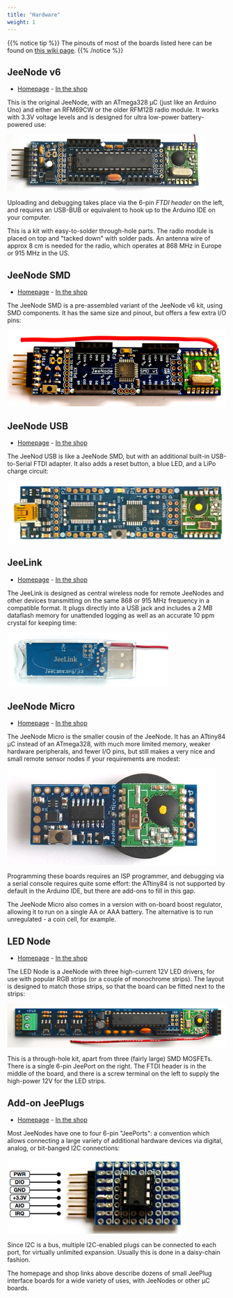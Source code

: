 ```yaml
---
title: "Hardware"
weight: 1
---
```


{{% notice tip %}}
The pinouts of most of the boards listed here can be found on
[this wiki page](https://jeelabs.net/projects/hardware/wiki/Pinouts).  {{%
/notice %}}

## JeeNode v6

* [Homepage](https://jeelabs.net/projects/hardware/wiki/JeeNode) - [In the
  shop](https://www.digitalsmarties.net/products/jeenode)

This is the original JeeNode, with an ATmega328 µC (just like an Arduino Uno)
and either an RFM69CW or the older RFM12B radio module. It works with 3.3V
voltage levels and is designed for ultra low-power battery-powered use:

![](jnv6.png?width=500px)

Uploading and debugging takes place via the 6-pin _FTDI header_ on the left, and
requires an USB-BUB or equivalent to hook up to the Arduino IDE on your
computer.

This is a kit with easy-to-solder through-hole parts.
The radio module is placed on top and "tacked down" with solder pads. An antenna
wire of approx 8 cm is needed for the radio, which operates at 868 MHz in Europe
or 915 MHz in the US.

## JeeNode SMD

* [Homepage](https://jeelabs.net/projects/hardware/wiki/JeeNode_SMD) - [In the
  shop](https://www.digitalsmarties.net/products/jeenode-smd)

The JeeNode SMD is a pre-assembled variant of the JeeNode v6 kit, using SMD
components. It has the same size and pinout, but offers a few extra I/O pins:

![](DSC_2566.jpg?width=500px)

## JeeNode USB

* [Homepage](https://jeelabs.net/projects/hardware/wiki/JeeNode_USB) - [In the
  shop](https://www.digitalsmarties.net/products/jeenode-usb)

The JeeNod USB is like a JeeNode SMD, but with an additional built-in
USB-to-Serial FTDI adapter.  It also adds a reset button, a blue LED, and
a LiPo charge circuit:

![](JNUSB_v5_medium.jpg?width=500px)

## JeeLink

* [Homepage](https://jeelabs.net/projects/hardware/wiki/JeeLink) - [In the
  shop](https://www.digitalsmarties.net/products/jeelink)

The JeeLink is designed as central wireless node for remote JeeNodes and other
devices transmitting on the same 868 or 915 MHz frequency in a compatible
format. It plugs directly into a USB jack and includes a 2 MB dataflash memory
for unattended logging as well as an accurate 10 ppm crystal for keeping time:

![](jeelink-bottom_large.jpg)

## JeeNode Micro

* [Homepage](https://jeelabs.net/projects/hardware/wiki/JeeNode_Micro) - [In
  the shop](https://www.digitalsmarties.net/products/jeenode-micro)

The JeeNode Micro is the smaller cousin of the JeeNode. It has an ATtiny84 µC
instead of an ATmega328, with much more limited memory, weaker hardware
peripherals, and fewer I/O pins, but still makes a very nice and small remote
sensor nodes if your requirements are modest:

![](JMV3_Boost_Batt_4388_large.jpg?width=300px)

Programming these boards requires an ISP programmer, and debugging via a
serial console requires quite some effort: the ATtiny84 is not supported by
default in the Arduino IDE, but there are add-ons to fill in this gap.

The JeeNode Micro also comes in a version with on-board boost regulator,
allowing it to run on a single AA or AAA battery. The alternative is to run
unregulated - a coin cell, for example.

## LED Node

* [Homepage](https://jeelabs.net/projects/hardware/wiki/LED_Node) - [In the
  shop](https://www.digitalsmarties.net/products/led-node-v2)

The LED Node is a JeeNode with three high-current 12V LED drivers, for use with
popular RGB strips (or a couple of monochrome strips). The layout is designed to
match those strips, so that the board can be fitted next to the strips:

![](DSC_4339.jpg?width=500px)

This is a through-hole kit, apart from three (fairly large) SMD MOSFETs. There
is a single 6-pin JeePort on the right. The FTDI header is in the middle of the
board, and there is a screw terminal on the left to supply the high-power 12V
for the LED strips.

## Add-on JeePlugs

* [Homepage](https://jeelabs.net/projects/hardware/wiki) -
  [In the shop](https://www.digitalsmarties.net/collections/all/plugs)

Most JeeNodes have one to four 6-pin "JeePorts": a convention which allows
connecting a large variety of additional hardware devices via digital, analog,
or bit-banged I2C connections:

![](jp1.picture-35.png?width=300px)

Since I2C is a bus, multiple I2C-enabled plugs can be connected to each port,
for virtually unlimited expansion. Usually this is done in a daisy-chain
fashion.

The homepage and shop links above describe dozens of small JeePlug interface
boards for a wide variety of uses, with JeeNodes or other µC boards.
